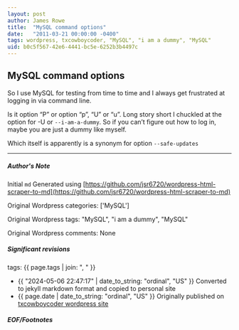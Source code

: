 ```yaml
---
layout: post
author: James Rowe
title:  "MySQL command options"
date:   "2011-03-21 00:00:00 -0400"
tags: wordpress, txcowboycoder, "MySQL", "i am a dummy", "MySQL"
uid: b0c5f567-42e6-4441-bc5e-6252b3b4497c
---
```



## MySQL command options


So I use MySQL for testing from time to time and I always get frustrated at logging in via command line.


Is it option “P” or option “p”, “U” or “u”. Long story short I chuckled at the option for -U or `--i-am-a-dummy`. So if you can’t figure out how to log in, maybe you are just a dummy like myself.


Which itself is apparently is a synonym for option `--safe-updates`




---

##### Author's Note

Initial `md` Generated using [https://github.com/jsr6720/wordpress-html-scraper-to-md](https://github.com/jsr6720/wordpress-html-scraper-to-md)

Original Wordpress categories: ['MySQL']

Original Wordpress tags: "MySQL", "i am a dummy", "MySQL"

Original Wordpress comments: None

##### Significant revisions

tags: {{ page.tags | join: ", " }} <!-- todo move this somewhere -->

- {{ "2024-05-06 22:47:17" | date_to_string: "ordinal", "US" }} Converted to jekyll markdown format and copied to personal site
- {{ page.date | date_to_string: "ordinal", "US" }} Originally published on [txcowboycoder wordpress site](https://txcowboycoder.wordpress.com/2011/03/21/mysql-command-options/)

##### EOF/Footnotes

